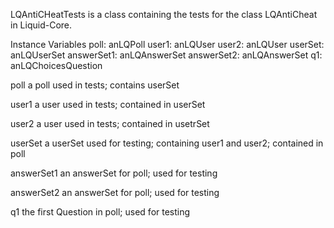 LQAntiCHeatTests is a class containing the tests for the class LQAntiCheat in Liquid-Core.

Instance Variables
	poll:		anLQPoll
	user1:		anLQUser
	user2:		anLQUser
	userSet:		anLQUserSet
	answerSet1:		anLQAnswerSet
	answerSet2: 	anLQAnswerSet
	q1:	 anLQChoicesQuestion

poll
	a poll used in tests; contains userSet 

user1
	a user used in tests; contained in userSet

user2
	a user used in tests; contained in usetrSet

userSet
	a userSet used for testing; containing user1 and user2; contained in poll
	
answerSet1
	an answerSet for poll; used for testing
	
answerSet2
	an answerSet for poll; used for testing
	
q1
	the first Question in poll; used for testing
